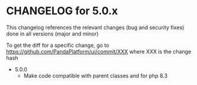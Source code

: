 CHANGELOG for 5.0.x
===================

This changelog references the relevant changes (bug and security fixes) done in all versions (major and minor)

To get the diff for a specific change, go to https://github.com/PandaPlatform/ui/commit/XXX where XXX is the change hash

* 5.0.0
  * Make code compatible with parent classes and for php 8.3
